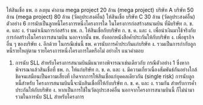 ให้สินเชื่อ
ธพ. ก
ลงทุน
คำถาม
mega project
20 ล้าน
(mega project)
บริษัท A
บริษัท
50 ล้าน
(mega project)
80 ล้าน
(วัตถุประสงค์อื่น)
ให้สินเชื่อ
บริษัท C
30 ล้าน
(วัตถุประสงค์อื่น)
ตัวอย่าง 6 การนับเป็นลูกหนี้โครงการหนึ่งโครงการใด
ในโครงการก่อสร้างสนามบิน ที่มีบริษัท ก. ข. ค. และ ง. ร่วมดำเนินการก่อสร้าง ธพ. ก.
ให้สินเชื่อกับบริษัท ก. ข. ค. และ ง. เพื่อนำเงินมาใช้จริงกับการก่อสร้างในโครงการสนามบิน
นอกจากนั้น ธพ. ยังออกหนังสือค้ำประกันให้กับบริษัท ง. เพื่อธุรกิจอื่น ๆ ของบริษัท ง. อีกด้วย
ในกรณีเช่นนี้ ธพ. ควรนับการค้ำประกันแก่บริษัท ง. รวมเป็นการกำกับลูกหนี้รายใหญ่ตาม
รายโครงการหนึ่งโครงการใดหรือไม่ อย่างไร
แนวคําตอบ
1. การนับ SLL สำหรับโครงการสนามบินมีแนวทางพิจารณาเช่นเดียวกับ
กรณีตัวอย่าง 1 ซึ่งหากพิจารณาแล้วสินเชื่อที่ ธพ. ก. ให้แก่บริษัท ก. ข. ค.
และ ง. มีความเกี่ยวเนื่องสัมพันธ์กันอย่างใกล้ชิดจนเสมือนเป็นความเสี่ยงที่
เกิดจากการให้สินเชื่อแก่บุคคลเดียวกัน (single risk) การนับลูกหนี้สำหรับ
โครงการสนามบินนี้จะนับสินเชื่อที่ให้กับบริษัท ก. ข. ค. และ ง. รวมกัน
สำหรับการค้ำประกันให้กับบริษัท ง. หากเป็นการใช้ในวัตถุประสงค์อื่น
นอกจากโครงการสนามบินนี้ ก็ไม่นำมารวมในการนับ SLL สำหรับโครงการ
